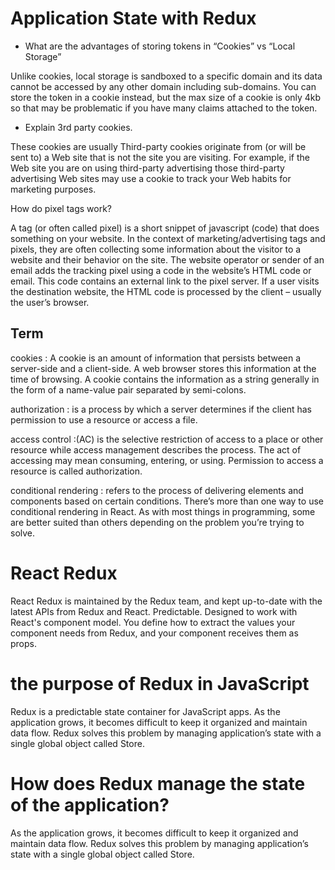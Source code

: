 # Application State with Redux

* What are the advantages of storing tokens in “Cookies” vs “Local Storage”

Unlike cookies, local storage is sandboxed to a specific domain and its data cannot be accessed by any other domain including sub-domains. You can store the token in a cookie instead, but the max size of a cookie is only 4kb so that may be problematic if you have many claims attached to the token.

* Explain 3rd party cookies.

These cookies are usually Third-party cookies originate from (or will be sent to) a Web site that is not the site you are visiting. For example, if the Web site you are on using third-party advertising those third-party advertising Web sites may use a cookie to track your Web habits for marketing purposes.

How do pixel tags work?

A tag (or often called pixel) is a short snippet of javascript (code) that does something on your website. In the context of marketing/advertising tags and pixels, they are often collecting some information about the visitor to a website and their behavior on the site.
The website operator or sender of an email adds the tracking pixel using a code in the website’s HTML code or email. This code contains an external link to the pixel server. If a user visits the destination website, the HTML code is processed by the client – usually the user’s browser.


## Term

cookies : A cookie is an amount of information that persists between a server-side and a client-side. A web browser stores this information at the time of browsing. A cookie contains the information as a string generally in the form of a name-value pair separated by semi-colons.

authorization : is a process by which a server determines if the client has permission to use a resource or access a file.

access control :(AC) is the selective restriction of access to a place or other resource while access management describes the process. The act of accessing may mean consuming, entering, or using. Permission to access a resource is called authorization.

conditional rendering : refers to the process of delivering elements and components based on certain conditions. There’s more than one way to use conditional rendering in React. As with most things in programming, some are better suited than others depending on the problem you’re trying to solve.



# React Redux

React Redux is maintained by the Redux team, and kept up-to-date with the latest APIs from Redux and React. Predictable. Designed to work with React's component model. You define how to extract the values your component needs from Redux, and your component receives them as props.

# the purpose of Redux in JavaScript

Redux is a predictable state container for JavaScript apps. As the application grows, it becomes difficult to keep it organized and maintain data flow. Redux solves this problem by managing application’s state with a single global object called Store.

# How does Redux manage the state of the application?

As the application grows, it becomes difficult to keep it organized and maintain data flow. Redux solves this problem by managing application’s state with a single global object called Store.